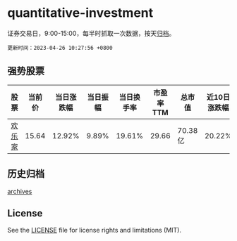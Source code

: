 # quantitative-investment

证券交易日，9:00-15:00，每半时抓取一次数据，按天[归档](archives)。

`更新时间：2023-04-26 10:27:56 +0800`

## 强势股票

|股票|当前价|当日涨跌幅|当日振幅|当日换手率|市盈率TTM|总市值|近10日涨跌幅|
|----|----|----|----|----|----|----|----|
|[欢乐家](https://xueqiu.com/S/SZ300997)|15.64|12.92%|9.89%|19.61%|29.66|70.38亿|20.22%|

## 历史归档

[archives](archives)

## License

See the [LICENSE](LICENSE) file for license rights and limitations (MIT).